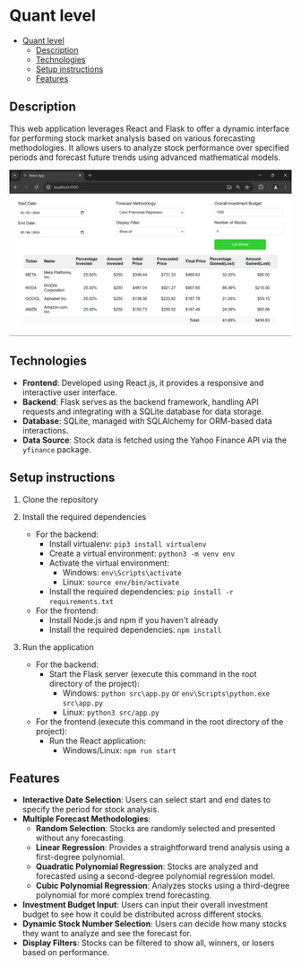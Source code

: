 # Quant level

- [Quant level](#quant-level)
  - [Description](#description)
  - [Technologies](#technologies)
  - [Setup instructions](#setup-instructions)
  - [Features](#features)

## Description

This web application leverages React and Flask to offer a dynamic interface for performing stock market analysis based on various forecasting methodologies. It allows users to analyze stock performance over specified periods and forecast future trends using advanced mathematical models.

![Quant Level App Screenshot](public/images/screenshot.png)

## Technologies

- **Frontend**: Developed using React.js, it provides a responsive and interactive user interface.
- **Backend**: Flask serves as the backend framework, handling API requests and integrating with a SQLite database for data storage.
- **Database**: SQLite, managed with SQLAlchemy for ORM-based data interactions.
- **Data Source**: Stock data is fetched using the Yahoo Finance API via the `yfinance` package.

## Setup instructions

1. Clone the repository

2. Install the required dependencies

   - For the backend:
     - Install virtualenv: `pip3 install virtualenv`
     - Create a virtual environment: `python3 -m venv env`
     - Activate the virtual environment:
       - Windows: `env\Scripts\activate`
       - Linux: `source env/bin/activate`
     - Install the required dependencies: `pip install -r requirements.txt`
   - For the frontend:
     - Install Node.js and npm if you haven't already
     - Install the required dependencies: `npm install`

3. Run the application

   - For the backend:
     - Start the Flask server (execute this command in the root directory of the project):
       - Windows: `python src\app.py` or `env\Scripts\python.exe src\app.py`
       - Linux: `python3 src/app.py`
   - For the frontend (execute this command in the root directory of the project):
     - Run the React application:
       - Windows/Linux: `npm run start`

## Features

- **Interactive Date Selection**: Users can select start and end dates to specify the period for stock analysis.
- **Multiple Forecast Methodologies**:
  - **Random Selection**: Stocks are randomly selected and presented without any forecasting.
  - **Linear Regression**: Provides a straightforward trend analysis using a first-degree polynomial.
  - **Quadratic Polynomial Regression**: Stocks are analyzed and forecasted using a second-degree polynomial regression model.
  - **Cubic Polynomial Regression**: Analyzes stocks using a third-degree polynomial for more complex trend forecasting.
- **Investment Budget Input**: Users can input their overall investment budget to see how it could be distributed across different stocks.
- **Dynamic Stock Number Selection**: Users can decide how many stocks they want to analyze and see the forecast for.
- **Display Filters**: Stocks can be filtered to show all, winners, or losers based on performance.